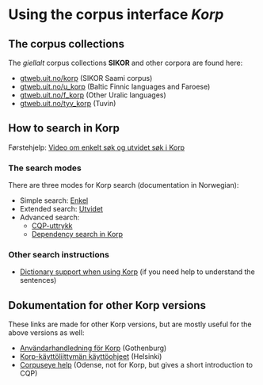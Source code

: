 # Using the corpus interface *Korp*

## The corpus collections

The *giellalt* corpus collections **SIKOR** and other corpora are found here:

* [gtweb.uit.no/korp](http://gtweb.uit.no/korp) (SIKOR Saami corpus)
* [gtweb.uit.no/u_korp](http://gtweb.uit.no/f_korp) (Baltic Finnic languages and Faroese)
* [gtweb.uit.no/f_korp](http://gtweb.uit.no/u_korp) (Other Uralic languages)
* [gtweb.uit.no/tyv_korp](http://gtweb.uit.no/tyv_korp) (Tuvin)

## How to search in Korp

Førstehjelp: [Video om enkelt søk og utvidet søk i Korp](https://www.youtube.com/watch?v=xckAozWQIR4)

### The search modes

There are three modes for Korp search (documentation in Norwegian):

- Simple search: [Enkel](korp-enkel.md)
- Extended search: [Utvidet](korp-utvidet.md) 
- Advanced search: 
	- [CQP-uttrykk](cqp.nob.html) 
	- [Dependency search in Korp](DependencySearchInKorp.html)


### Other search instructions 
- [Dictionary support when using Korp](NDS_in_Korp.md) (if you need help to understand the sentences)

## Dokumentation for other Korp versions
These links are made for other Korp versions, but are mostly useful for the above versions as well:

* [Användarhandledning för Korp](https://spraakbanken.gu.se/verktyg/korp/anv%C3%A4ndarhandledning) (Gothenburg)
* [Korp-käyttöliittymän käyttöohjeet](https://www.kielipankki.fi/tuki/korp/) (Helsinki)
* [Corpuseye help](https://corp.hum.sdu.dk/cqp_help.html) (Odense, not for Korp, but gives a short introduction to CQP)
